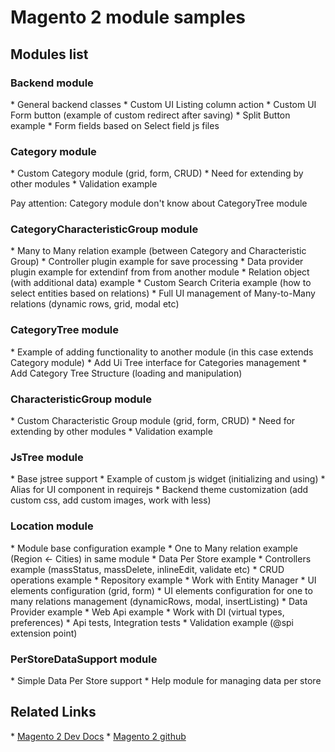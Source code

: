 <h1>Magento 2 module samples</h1>

<h2>Modules list</h2>

<h3>Backend module</h3>
* General backend classes
* Custom UI Listing column action
* Custom UI Form button (example of custom redirect after saving)
* Split Button example
* Form fields based on Select field js files

<h3>Category module</h3>
* Custom Category module (grid, form, CRUD)
* Need for extending by other modules
* Validation example

Pay attention: Category module don't know about CategoryTree module

<h3>CategoryCharacteristicGroup module</h3>
* Many to Many relation example (between Category and Characteristic Group)
* Controller plugin example for save processing
* Data provider plugin example for extendinf from from another module
* Relation object (with additional data) example
* Custom Search Criteria example (how to select entities based on relations)
* Full UI management of Many-to-Many relations (dynamic rows, grid, modal etc)

<h3>CategoryTree module</h3>
* Example of adding functionality to another module (in this case extends Category module)
* Add Ui Tree interface for Categories management
* Add Category Tree Structure (loading and manipulation)

<h3>CharacteristicGroup module</h3>
* Custom Characteristic Group module (grid, form, CRUD)
* Need for extending by other modules
* Validation example

<h3>JsTree module</h3>
* Base jstree support
* Example of custom js widget (initializing and using)
* Alias for UI component in requirejs
* Backend theme customization (add custom css, add custom images, work with less)

<h3>Location module</h3>
* Module base configuration example
* One to Many relation example (Region <- Cities) in same module
* Data Per Store example
* Controllers example (massStatus, massDelete, inlineEdit, validate etc)
* CRUD operations example
* Repository example
* Work with Entity Manager
* UI elements configuration (grid, form)
* UI elements configuration for one to many relations management (dynamicRows, modal, insertListing)
* Data Provider example
* Web Api example
* Work with DI  (virtual types, preferences)
* Api tests, Integration tests
* Validation example (@spi extension point)

<h3>PerStoreDataSupport module</h3>
* Simple Data Per Store support
* Help module for managing data per store

<h2>Related Links</h2>
* <a href="http://devdocs.magento.com/">Magento 2 Dev Docs</a>
* <a href="https://github.com/magento/">Magento 2 github</a>
